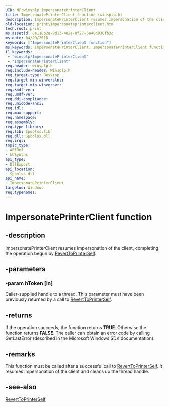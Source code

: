 ```yaml
---
UID: NF:winsplp.ImpersonatePrinterClient
title: ImpersonatePrinterClient function (winsplp.h)
description: ImpersonatePrinterClient resumes impersonation of the client, completing the operation begun by RevertToPrinterSelf.
old-location: print\impersonateprinterclient.htm
tech.root: print
ms.assetid: 8e110b2a-9d13-4e2e-8f27-5a48d838fb3c
ms.date: 04/20/2018
keywords: ["ImpersonatePrinterClient function"]
ms.keywords: ImpersonatePrinterClient, ImpersonatePrinterClient function [Print Devices], print.impersonateprinterclient, spoolfnc_2eb48193-850d-43dc-8e9b-025c8187c49e.xml, winsplp/ImpersonatePrinterClient
f1_keywords:
 - "winsplp/ImpersonatePrinterClient"
 - "ImpersonatePrinterClient"
req.header: winsplp.h
req.include-header: Winsplp.h
req.target-type: Desktop
req.target-min-winverclnt: 
req.target-min-winversvr: 
req.kmdf-ver: 
req.umdf-ver: 
req.ddi-compliance: 
req.unicode-ansi: 
req.idl: 
req.max-support: 
req.namespace: 
req.assembly: 
req.type-library: 
req.lib: Spoolss.lib
req.dll: Spoolss.dll
req.irql: 
topic_type:
- APIRef
- kbSyntax
api_type:
- DllExport
api_location:
- Spoolss.dll
api_name:
- ImpersonatePrinterClient
targetos: Windows
req.typenames: 
---
```


# ImpersonatePrinterClient function


## -description


ImpersonatePrinterClient resumes impersonation of the client, completing the operation begun by <a href="https://docs.microsoft.com/windows-hardware/drivers/ddi/winsplp/nf-winsplp-reverttoprinterself">RevertToPrinterSelf</a>.


## -parameters




### -param hToken [in]

Caller-supplied handle to a thread. This parameter must have been previously returned by a call to <a href="https://docs.microsoft.com/windows-hardware/drivers/ddi/winsplp/nf-winsplp-reverttoprinterself">RevertToPrinterSelf</a>.


## -returns



If the operation succeeds, the function returns <b>TRUE</b>. Otherwise the function returns <b>FALSE</b>. The caller can obtain an error code by calling GetLastError (described in the Microsoft Windows SDK documentation).




## -remarks



This function must be called after a successful call to <a href="https://docs.microsoft.com/windows-hardware/drivers/ddi/winsplp/nf-winsplp-reverttoprinterself">RevertToPrinterSelf</a>. It resumes impersonation of the client and cleans up the thread handle.




## -see-also




<a href="https://docs.microsoft.com/windows-hardware/drivers/ddi/winsplp/nf-winsplp-reverttoprinterself">RevertToPrinterSelf</a>
 

 

